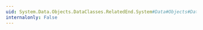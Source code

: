 ```yaml
---
uid: System.Data.Objects.DataClasses.RelatedEnd.System#Data#Objects#DataClasses#IRelatedEnd#Attach(System.Object)
internalonly: False
---
```

